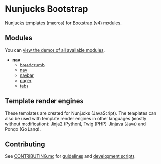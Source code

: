 # Nunjucks Bootstrap

[Nunjucks](http://mozilla.github.io/nunjucks/) templates (macros) for [Bootstrap (v4)](http://v4-alpha.getbootstrap.com/) modules.

## Modules

You can [view the demos of all available modules](https://jbmoelker.github.io/nunjucks-bootstrap/).

* **nav**
  * [breadcrumb](https://jbmoelker.github.io/nunjucks-bootstrap/#nav/breadcrumb/breadcrumb.demo.html)
  * [nav](https://jbmoelker.github.io/nunjucks-bootstrap/#nav/nav/nav.demo.html)
  * [navbar](https://jbmoelker.github.io/nunjucks-bootstrap/#nav/navbar/navbar.demo.html)
  * [pager](https://jbmoelker.github.io/nunjucks-bootstrap/#nav/pager/pager.demo.html)
  * [tabs](https://jbmoelker.github.io/nunjucks-bootstrap/#nav/tabs/tabs.demo.html)

## Template render engines

These templates are created for Nunjucks (JavaScript). The templates can also be used with template render engines in other languages (mostly without modification):
[Jinja2](http://jinja.pocoo.org/) (Python), [Twig](http://twig.sensiolabs.org/) (PHP), [Jinjava](https://github.com/HubSpot/jinjava) (Java) and [Pongo](https://github.com/flosch/pongo2) (Go Lang).

## Contributing

See [CONTRIBUTING.md](CONTRIBUTING.md) for [guidelines](CONTRIBUTING.md#guidelines) and [development scripts](CONTRIBUTING.md#scripts).